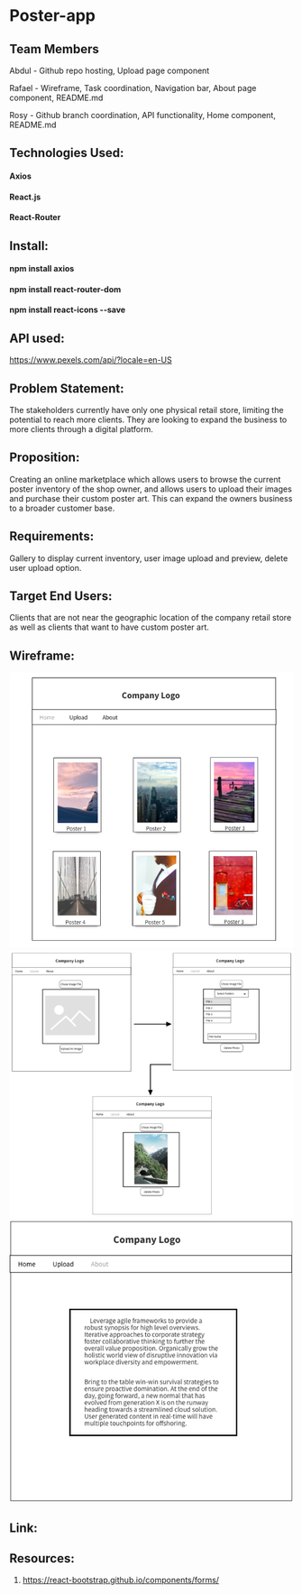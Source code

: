 # Poster-app

## Team Members

Abdul - Github repo hosting, Upload page component

Rafael - Wireframe, Task coordination, Navigation bar, About page component, README.md

Rosy - Github branch coordination, API functionality, Home component, README.md

## Technologies Used:
#### Axios 
#### React.js
#### React-Router 

## Install:
#### npm install axios
#### npm install react-router-dom
#### npm install react-icons --save

## API used:
https://www.pexels.com/api/?locale=en-US

## Problem Statement:
The stakeholders currently have only one physical retail store, limiting the potential to reach more clients.
They are looking to expand the business to more clients through a digital platform.

## Proposition:
Creating an online marketplace which allows users to browse the current poster inventory of the shop owner, and allows users to upload their images and purchase their custom poster art. This can expand the owners business to a broader customer base.

## Requirements:
Gallery to display current inventory,
user image upload and preview, 
delete user upload option.

## Target End Users:
Clients that are not near the geographic location of the company retail store as well as
clients that want to have custom poster art.

## Wireframe:
![Home Page](https://github.com/Abdu-w/MidMod3-Poster-app/blob/master/Wireframe/1_HomePage.png)
![Upload Page](https://github.com/Abdu-w/MidMod3-Poster-app/blob/master/Wireframe/2_UploadPage.png)
![About Page](https://github.com/Abdu-w/MidMod3-Poster-app/blob/master/Wireframe/3_AboutPage.png)

## Link:

## Resources:
1. https://react-bootstrap.github.io/components/forms/
